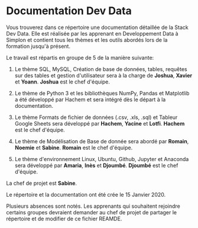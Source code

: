 # Documentation Dev Data

Vous trouverez dans ce répertoire une documentation détaillée de la Stack Dev Data. Elle est réalisée par les apprenant en Developpement Data à Simplon et contient tous les thèmes et les outils abordés lors de la formation jusqu'à présent.

Le travail est répartis en groupe de 5 de la manière suivante:

1. Le thème SQL, MySQL, Création de base de données, tables, requêtes sur des tables et gestion d'utilisateur sera à la charge de **Joshua**, **Xavier** et **Yoann**. **Joshua** est le chef d'équipe.

2. Le thème de Python 3 et les bibliothèques NumPy, Pandas et Matplotlib a été développé par Hachem et sera intégré dès le départ à la documentation.

3. Le thème Formats de fichier de données (.csv, .xls, .sql) et Tableur Google Sheets sera développé par **Hachem**, **Yacine** et **Lotfi**. **Hachem** est le chef d'équipe.

4. Le thème de Modélisation de Base de donnée sera abordé par **Romain**, **Noemie** et **Sabine**. **Romain** est le chef d'équipe.

5. Le thème d'environnement Linux, Ubuntu, Github, Jupyter et Anaconda sera développé par **Amaria**, **Inès** et **Djoumbé**. **Djoumbé** est le chef d'équipe.

La chef de projet est **Sabine**.

Le répertoire et la documentation ont été crée le 15 Janvier 2020.

Plusieurs absences sont notés. Les apprenants qui souhaitent rejoindre certains groupes devraient demander au chef de projet de partager le répertoire et de modifier de ce fichier REAMDE.
